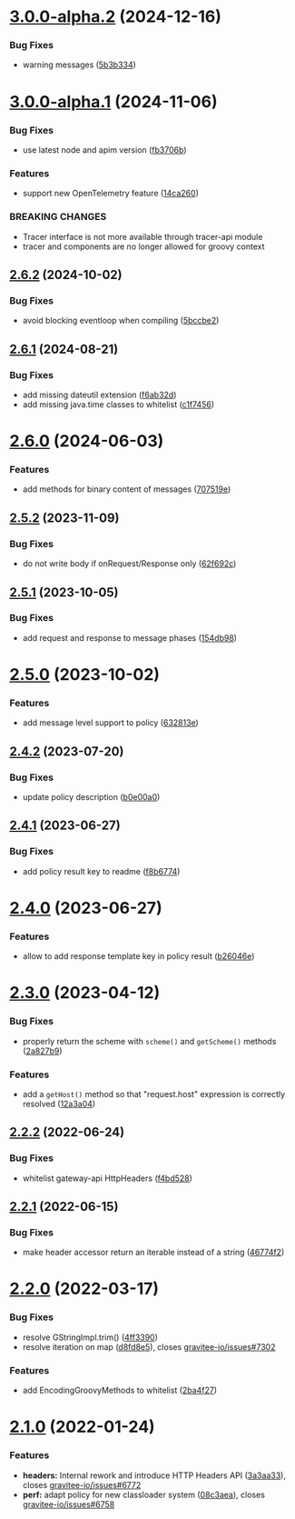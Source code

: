 # [3.0.0-alpha.2](https://github.com/gravitee-io/gravitee-policy-groovy/compare/3.0.0-alpha.1...3.0.0-alpha.2) (2024-12-16)


### Bug Fixes

* warning messages ([5b3b334](https://github.com/gravitee-io/gravitee-policy-groovy/commit/5b3b334924b84d2dae870fefd778288d82768ba2))

# [3.0.0-alpha.1](https://github.com/gravitee-io/gravitee-policy-groovy/compare/2.6.2...3.0.0-alpha.1) (2024-11-06)


### Bug Fixes

* use latest node and apim version ([fb3706b](https://github.com/gravitee-io/gravitee-policy-groovy/commit/fb3706b1a7016f6229de992026a85362293f2cb0))


### Features

* support new OpenTelemetry feature ([14ca260](https://github.com/gravitee-io/gravitee-policy-groovy/commit/14ca2604e7ad08f3340885b1f67119c43a7cf02e))


### BREAKING CHANGES

* Tracer interface is not more available through tracer-api module
* tracer and components are no longer allowed for groovy context

## [2.6.2](https://github.com/gravitee-io/gravitee-policy-groovy/compare/2.6.1...2.6.2) (2024-10-02)


### Bug Fixes

* avoid blocking eventloop when compiling ([5bccbe2](https://github.com/gravitee-io/gravitee-policy-groovy/commit/5bccbe21442b73e6936bb62f6cc5cd4bc03dfa3c))

## [2.6.1](https://github.com/gravitee-io/gravitee-policy-groovy/compare/2.6.0...2.6.1) (2024-08-21)


### Bug Fixes

* add missing dateutil extension ([f6ab32d](https://github.com/gravitee-io/gravitee-policy-groovy/commit/f6ab32d778088bcaf9a154318ca491de98ec2a85))
* add missing java.time classes to whitelist ([c1f7456](https://github.com/gravitee-io/gravitee-policy-groovy/commit/c1f74563a03e4d1b5137d19cb8426c46e460bbc6))

# [2.6.0](https://github.com/gravitee-io/gravitee-policy-groovy/compare/2.5.2...2.6.0) (2024-06-03)


### Features

* add methods for binary content of messages ([707519e](https://github.com/gravitee-io/gravitee-policy-groovy/commit/707519e220256f9d00386fec1d0525c7d37309be))

## [2.5.2](https://github.com/gravitee-io/gravitee-policy-groovy/compare/2.5.1...2.5.2) (2023-11-09)


### Bug Fixes

* do not write body if onRequest/Response only ([62f692c](https://github.com/gravitee-io/gravitee-policy-groovy/commit/62f692c5c685a4afaf537958fa61fef77be7c215))

## [2.5.1](https://github.com/gravitee-io/gravitee-policy-groovy/compare/2.5.0...2.5.1) (2023-10-05)


### Bug Fixes

* add request and response to message phases ([154db98](https://github.com/gravitee-io/gravitee-policy-groovy/commit/154db98744d3614f2f8d085ad8029b8f452afe15))

# [2.5.0](https://github.com/gravitee-io/gravitee-policy-groovy/compare/2.4.2...2.5.0) (2023-10-02)


### Features

* add message level support to policy ([632813e](https://github.com/gravitee-io/gravitee-policy-groovy/commit/632813e1ab7496a58fae8b3918889beac0420d31))

## [2.4.2](https://github.com/gravitee-io/gravitee-policy-groovy/compare/2.4.1...2.4.2) (2023-07-20)


### Bug Fixes

* update policy description ([b0e00a0](https://github.com/gravitee-io/gravitee-policy-groovy/commit/b0e00a0b44c8d7fcffb1cc6d80f55fdf1a948976))

## [2.4.1](https://github.com/gravitee-io/gravitee-policy-groovy/compare/2.4.0...2.4.1) (2023-06-27)


### Bug Fixes

* add policy result key to readme ([f8b6774](https://github.com/gravitee-io/gravitee-policy-groovy/commit/f8b677474eac47758946a2d5be831a0686b866fc))

# [2.4.0](https://github.com/gravitee-io/gravitee-policy-groovy/compare/2.3.0...2.4.0) (2023-06-27)


### Features

* allow to add response template key in policy result ([b26046e](https://github.com/gravitee-io/gravitee-policy-groovy/commit/b26046ee229cd9fe0225c90798f24f2533a047b9))

# [2.3.0](https://github.com/gravitee-io/gravitee-policy-groovy/compare/2.2.2...2.3.0) (2023-04-12)


### Bug Fixes

* properly return the scheme with `scheme()` and `getScheme()` methods ([2a827b9](https://github.com/gravitee-io/gravitee-policy-groovy/commit/2a827b9154664800032543429d2bfba0e4db58de))


### Features

* add a `getHost()` method so that "request.host" expression is correctly resolved ([12a3a04](https://github.com/gravitee-io/gravitee-policy-groovy/commit/12a3a04bff982fdfa0eac96d110bf59892046c86))

## [2.2.2](https://github.com/gravitee-io/gravitee-policy-groovy/compare/2.2.1...2.2.2) (2022-06-24)


### Bug Fixes

* whitelist gateway-api HttpHeaders ([f4bd528](https://github.com/gravitee-io/gravitee-policy-groovy/commit/f4bd5280544310548037560dcf74b12a2b29df13))

## [2.2.1](https://github.com/gravitee-io/gravitee-policy-groovy/compare/2.2.0...2.2.1) (2022-06-15)


### Bug Fixes

* make header accessor return an iterable instead of a string ([46774f2](https://github.com/gravitee-io/gravitee-policy-groovy/commit/46774f2b817cfe21c732aeb7cbd637af995aee48))

# [2.2.0](https://github.com/gravitee-io/gravitee-policy-groovy/compare/2.1.0...2.2.0) (2022-03-17)


### Bug Fixes

* resolve GStringImpl.trim() ([4ff3390](https://github.com/gravitee-io/gravitee-policy-groovy/commit/4ff3390c4b5fdaa226b27ae49eaa945854da885b))
* resolve iteration on map ([d8fd8e5](https://github.com/gravitee-io/gravitee-policy-groovy/commit/d8fd8e5f18802373663adaf4e8080a9397276dd8)), closes [gravitee-io/issues#7302](https://github.com/gravitee-io/issues/issues/7302)


### Features

* add EncodingGroovyMethods to whitelist ([2ba4f27](https://github.com/gravitee-io/gravitee-policy-groovy/commit/2ba4f27a781a5304da58d3980e1c826165dce010))

# [2.1.0](https://github.com/gravitee-io/gravitee-policy-groovy/compare/2.0.0...2.1.0) (2022-01-24)


### Features

* **headers:** Internal rework and introduce HTTP Headers API ([3a3aa33](https://github.com/gravitee-io/gravitee-policy-groovy/commit/3a3aa334cac522d354e94e77fe7f3ffb0eed1de6)), closes [gravitee-io/issues#6772](https://github.com/gravitee-io/issues/issues/6772)
* **perf:** adapt policy for new classloader system ([08c3aea](https://github.com/gravitee-io/gravitee-policy-groovy/commit/08c3aeab9b283181c84baf487f21184d2bc97f86)), closes [gravitee-io/issues#6758](https://github.com/gravitee-io/issues/issues/6758)

